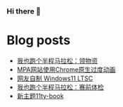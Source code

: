 ### Hi there 👋

<!--
**rebron1900/rebron1900** is a ✨ _special_ ✨ repository because its `README.md` (this file) appears on your GitHub profile.

Here are some ideas to get you started:

- 🔭 I’m currently working on ...
- 🌱 I’m currently learning ...
- 👯 I’m looking to collaborate on ...
- 🤔 I’m looking for help with ...
- 💬 Ask me about ...
- 📫 How to reach me: ...
- 😄 Pronouns: ...
- ⚡ Fun fact: ...
-->



# Blog posts
<!-- BLOG-POST-LIST:START -->
- [我也跑个半程马拉松：领物资](https://1900.live/i-also-run-a-half-marathon-get-supplies/)
- [MPA网站使用Chrome原生过度动画](https://1900.live/mpa-website-uses-native-chrome-over-animation/)
- [网友自制 Windows11 LTSC](https://1900.live/netflix-windows-11-ltsc/)
- [我也跑个半程马拉松：赛前体检](https://1900.live/im-running-a-half-marathon-too-pre-race-medical-checkups/)
- [新主题11ty-book](https://1900.live/new-theme-11ty-book/)
<!-- BLOG-POST-LIST:END -->
